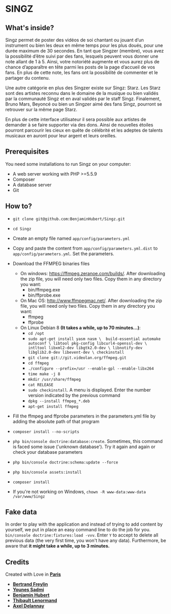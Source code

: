 SINGZ
========================
What's inside?
--------------
Singz permet de poster des vidéos de soi chantant ou jouant d’un instrument ou bien les deux en même temps pour les plus 
doués, pour une durée maximum de 30 secondes. En tant que Singzer (membre), vous avez la possibilité d’être suivi par des 
fans, lesquels peuvent vous donner une note allant de 1 à 5. Ainsi, votre notoriété augmente et vous aurez plus de chance 
d’apparaître en tête parmi les posts de la page d’accueil de vos fans. En plus de cette note, les fans ont la possibilité 
de commenter et le partager du contenu.

Une autre catégorie en plus des Singzer existe sur Singz: Starz. Les Starz sont des artistes reconnu dans le domaine de 
la musique ou bien validés par la communauté Singz et en aval validés par le staff Singz. Finalement, Bruno Mars, Beyoncé 
ou bien un Singzer aimé des fans Singz, pourront se retrouver sur la même page Starz.

En plus de cette interface utilisateur il sera possible aux artistes de demander à se faire supporter via des dons. 
Ainsi de nouvelles étoiles pourront parcourir les cieux en quête de célébrité et les adeptes de talents musicaux en 
auront pour leur argent et leurs oreilles.  

Prerequisites
-------
You need some installations to run Singz on your computer: 
* A web server working with PHP >=5.5.9
* Composer
* A database server
* Git

How to?
-------
* `git clone git@github.com:BenjaminHubert/Singz.git`
* `cd Singz`
* Create an empty file named `app/config/parameters.yml`
* Copy and paste the content from `app/config/parameters.yml.dist` to `app/config/parameters.yml`. Set the parameters.
* Download the FFMPEG binaries files 
  * On windows: https://ffmpeg.zeranoe.com/builds/. After downloading the zip file, you will need only two files. Copy them in any directory you want:
    * bin/ffmpeg.exe
    * bin/ffprobe.exe
  * On Mac OS: http://www.ffmpegmac.net/. After downloading the zip file, you will need only two files. Copy them in any directory you want:
    * ffmpeg
    * ffprobe
  * On Linux Debian 8 **(It takes a while, up to 70 minutes...)**:
    * `cd /opt`
    * `sudo apt-get install yasm nasm \ 
            build-essential automake autoconf \
            libtool pkg-config libcurl4-openssl-dev \
            intltool libxml2-dev libgtk2.0-dev \
            libnotify-dev libglib2.0-dev libevent-dev \
            checkinstall`
    * `git clone git://git.videolan.org/ffmpeg.git`
    * `cd ffmpeg`
    * `./configure --prefix=/usr --enable-gpl --enable-libx264`
    * `time make -j 8`
    * `mkdir /usr/share/ffmpeg`
    * `cat RELEASE`
    * `sudo checkinstall`. A menu is displayed. Enter the number version indicated by the previous command
    * `dpkg --install ffmpeg_*.deb`
    * `apt-get install ffmpeg`
  
* Fill the ffmpeg and ffprobe parameters in the parameters.yml file by adding the absolute path of that program 
* `composer install --no-scripts`
* `php bin/console doctrine:database:create`. Sometimes, this command is faced some issue ('unknown database'). Try it again and again or check your database parameters
* `php bin/console doctrine:schema:update --force`
* `php bin/console assets:install`
* `composer install`
* If you're not working on Windows, `chown -R www-data:www-data /var/www/Singz`

Fake data
-------
In order to play with the application and instead of trying to add content by yourself, we put in place an easy command line to do the job for you.
`bin/console doctrine:fixtures:load -vvv`. Enter `Y` to accept to delete all previous data (the very first time, you won't have any data). Furthermore, be aware that **it might take a while, up to 3 minutes.**

Credits
-------

Created with Love in [**Paris**][6] 

* [**Bertrand Freylin**][1]
* [**Younes Sadmi**][2]
* [**Benjamin Hubert**][3]
* [**Thibault Lenormand**][4]
* [**Axel Delannay**][5]

[1]:  https://github.com/BertrandFreylin
[2]:  https://github.com/younessadmi
[3]:  https://github.com/BenjaminHubert
[4]:  https://github.com/ThibaultLenormand
[5]:  https://github.com/axeldelannay/
[6]:  https://en.wikipedia.org/wiki/Paris


